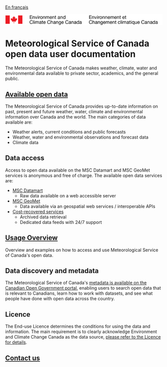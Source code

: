 [En français](readme_fr.md)

![ECCC logo](img_eccc-logo.png)

# Meteorological Service of Canada open data user documentation

The Meteorological Service of Canada makes weather, climate, water and environmental data available to private sector, academics, and the general public.


## [Available open data](msc-data/readme_en.md)

The Meteorological Service of Canada provides up-to-date information on past, present and future weather, water, climate and environmental information over Canada and the world. The main categories of data available are:
  * Weather alerts, current conditions and public forecasts
  * Weather, water and environmental observations and forecast data
  * Climate data

## Data access

Access to open data available on the MSC Datamart and MSC GeoMet services is anonymous and free of charge. The available open data services are:

  * [MSC Datamart](msc-datamart/readme_en.md)
    * Raw data available on a web accessible server
  * [MSC GeoMet](msc-geomet/readme_en.md)
    * Data available via an geospatial web services / interoperable APIs
  * [Cost-recovered services](cost-recovered/readme_en.md)
    * Archived data retrieval
    * Dedicated data feeds with 24/7 support

## [Usage Overview](usage/readme_en.md)

Overview and examples on how to access and use Meteorological Service of Canada's open data.

## Data discovery and metadata

The Meteorological Service of Canada's [metadata is available on the Canadian Open Government portal](https://open.canada.ca/en/open-data), enabling users to search open data that is relevant to Canadians, learn how to work with datasets, and see what people have done with open data across the country.

## Licence

The End-use Licence determines the conditions for using the data and information. The main requirement is to clearly acknowledge Environment and Climate Change Canada as the data source, [please refer to the Licence for details](licence/readme_en.md).

## [Contact us](https://weather.gc.ca/mainmenu/contact_us_e.html)